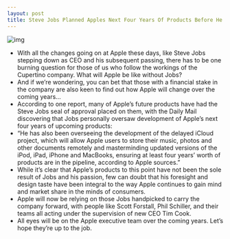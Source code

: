 ```yaml
---
layout: post
title: Steve Jobs Planned Apples Next Four Years Of Products Before He Left
---
```

![img](http://media.idownloadblog.com/wp-content/uploads/2011/08/10967-steve-jobs-demonstrates-the-facetime-feature-on-the-iphone-4-e1314311363543.jpg)
* With all the changes going on at Apple these days, like Steve Jobs stepping down as CEO and his subsequent passing, there has to be one burning question for those of us who follow the workings of the Cupertino company. What will Apple be like without Jobs?
* And if we’re wondering, you can bet that those with a financial stake in the company are also keen to find out how Apple will change over the coming years…
* According to one report, many of Apple’s future products have had the Steve Jobs seal of approval placed on them, with the Daily Mail discovering that Jobs personally oversaw development of Apple’s next four years of upcoming products:
* “He has also been overseeing the development of the delayed iCloud project, which will allow Apple users to store their music, photos and other documents remotely and masterminding updated versions of the iPod, iPad, iPhone and MacBooks, ensuring at least four years’ worth of products are in the pipeline, according to Apple sources.”
* While it’s clear that Apple’s products to this point have not been the sole result of Jobs and his passion, few can doubt that his foresight and design taste have been integral to the way Apple continues to gain mind and market share in the minds of consumers.
* Apple will now be relying on those Jobs handpicked to carry the company forward, with people like Scott Forstall, Phil Schiller, and their teams all acting under the supervision of new CEO Tim Cook.
* All eyes will be on the Apple executive team over the coming years. Let’s hope they’re up to the job.


